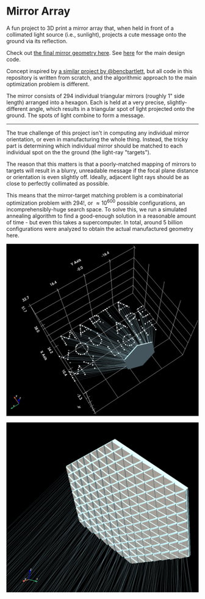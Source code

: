 # Mirror Array

A fun project to 3D print a mirror array that, when held in front of a collimated light source (i.e., sunlight), projects a cute message onto the ground via its reflection.

Check out [the final mirror geometry here](./to_print/print_manifold.stl). See [here](design_mirror.py) for the main design code.

Concept inspired by [a similar project by @bencbartlett](https://github.com/bencbartlett/3D-printed-mirror-array), but all code in this repository is written from scratch, and the algorithmic approach to the main optimization problem is different.

The mirror consists of 294 individual triangular mirrors (roughly 1" side length) arranged into a hexagon. Each is held at a very precise, slightly-different angle, which results in a triangular spot of light projected onto the ground. The spots of light combine to form a message.

-----

The true challenge of this project isn't in computing any individual mirror orientation, or even in manufacturing the whole thing. Instead, the tricky part is determining which individual mirror should be matched to each individual spot on the the ground (the light-ray "targets"). 

The reason that this matters is that a poorly-matched mapping of mirrors to targets will result in a blurry, unreadable message if the focal plane distance or orientation is even slightly off. Ideally, adjacent light rays should be as close to perfectly collimated as possible.

This means that the mirror-target matching problem is a combinatorial optimization problem with $294!$, or $\approx 10^{600}$ possible configurations, an incomprehensibly-huge search space. To solve this, we run a simulated annealing algorithm to find a good-enough solution in a reasonable amount of time - but even this takes a supercomputer. In total, around 5 billion configurations were analyzed to obtain the actual manufactured geometry here.

![mirror1](./media/mirror1.png)

![mirror2](./media/mirror2.png)
